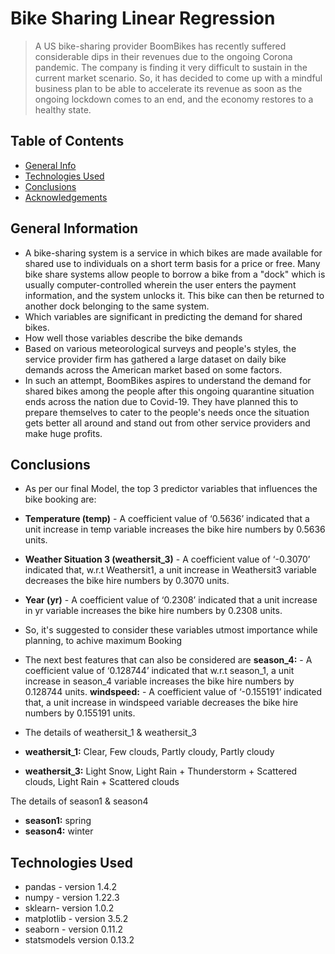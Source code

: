 # Bike Sharing Linear Regression 
> A US bike-sharing provider BoomBikes has recently suffered considerable dips in their revenues due to the ongoing Corona pandemic. The company is finding it very difficult to sustain in the current market scenario. So, it has decided to come up with a mindful business plan to be able to accelerate its revenue as soon as the ongoing lockdown comes to an end, and the economy restores to a healthy state. 


## Table of Contents
* [General Info](#general-information)
* [Technologies Used](#technologies-used)
* [Conclusions](#conclusions)
* [Acknowledgements](#acknowledgements)


## General Information
- A bike-sharing system is a service in which bikes are made available for shared use to individuals on a short term basis for a price or free. Many bike share systems allow people to borrow a bike from a "dock" which is usually computer-controlled wherein the user enters the payment information, and the system unlocks it. This bike can then be returned to another dock belonging to the same system.
- Which variables are significant in predicting the demand for shared bikes.
- How well those variables describe the bike demands
- Based on various meteorological surveys and people's styles, the service provider firm has gathered a large dataset on daily bike demands across the American market based on some factors. 
- In such an attempt, BoomBikes aspires to understand the demand for shared bikes among the people after this ongoing quarantine situation ends across the nation due to Covid-19. They have planned this to prepare themselves to cater to the people's needs once the situation gets better all around and stand out from other service providers and make huge profits.

## Conclusions
- As per our final Model, the top 3 predictor variables that influences the bike booking are: 
- **Temperature (temp)** - A coefficient value of ‘0.5636’ indicated that a unit increase in temp variable increases the bike hire numbers by 0.5636 units. 
- **Weather Situation 3 (weathersit_3)** - A coefficient value of ‘-0.3070’ indicated that, w.r.t Weathersit1, a unit increase in Weathersit3 variable decreases the bike hire numbers by 0.3070 units.
- **Year (yr)** - A coefficient value of ‘0.2308’ indicated that a unit increase in yr variable increases the bike hire numbers by 0.2308 units. 
- So, it's suggested to consider these variables utmost importance while planning, to achive maximum Booking

- The next best features that can also be considered are 
**season_4:** - A coefficient value of ‘0.128744’ indicated that w.r.t season_1, a unit increase in season_4 variable increases the bike hire numbers by 0.128744 units. 
**windspeed:** - A coefficient value of ‘-0.155191’ indicated that, a unit increase in windspeed variable decreases the bike hire numbers by 0.155191 units. 
- The details of weathersit_1 & weathersit_3 
- **weathersit_1:** Clear, Few clouds, Partly cloudy, Partly cloudy
- **weathersit_3:** Light Snow, Light Rain + Thunderstorm + Scattered clouds, Light Rain + Scattered clouds 
 
 
 The details of season1 & season4 
 - **season1:** spring 
 - **season4:** winter


## Technologies Used
- pandas - version 1.4.2
- numpy - version 1.22.3
- sklearn- version 1.0.2
- matplotlib - version 3.5.2
- seaborn - version 0.11.2
- statsmodels version 0.13.2

